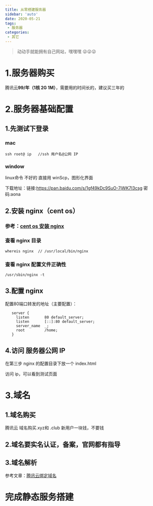 ```yaml
---
title: 从零搭建服务器
sidebar: 'auto'
date: 2020-05-21
tags:
 - 服务器
categories:
 - 其它
---
```

> 动动手就能拥有自己网站，嘿嘿嘿 😜😜😜


<!-- more --> 

# 1.服务器购买
腾讯云**99/年（1核 2G 1M）**，需要用的时间长的，建议买三年的


# 2.服务器基础配置
## 1.先测试下登录
###  mac
`ssh root@ ip   //ssh 用户名@公网 IP  `
###  window
linux命令 不好的 直接用 winScp，图形化界面

下载地址：链接:https://pan.baidu.com/s/1gf49kDc9SuO-7jWK7I3csg  密码:aona

## 2.安装 nginx（cent os）
### 参考：[cent os 安装 nginx](https://blog.csdn.net/oldguncm/article/details/78855000)

### 查看 nginx 目录

`whereis nginx  // /usr/local/bin/nginx`
### 查看 nginx 配置文件正确性
`/usr/sbin/nginx -t `

## 3.配置 nginx
配置80端口转发的地址（主要配置）：

 
```
   server {        
     listen       80 default_server;        
     listen       [::]:80 default_server;       
     server_name  _;       
     root         /home; 
   }
```


## 4.访问 服务器公网 IP
在第三步 nginx 的配置目录下放一个 index.html

访问 ip，可以看到测试页面


# 3.域名
## 1.域名购买

腾讯云 域名购买.xyz和 .club  新用户一块钱，不要钱

## 2.域名要实名认证，备案，官网都有指导

## 3.域名解析

参考文章：[腾讯云绑定域名](https://cloud.tencent.com/developer/article/1517187)

# 完成静态服务搭建






